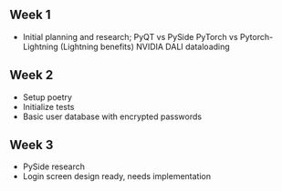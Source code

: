 ## Week 1
- Initial planning and research;
      PyQT vs PySide
      PyTorch vs Pytorch-Lightning (Lightning benefits)
      NVIDIA DALI dataloading

## Week 2
- Setup poetry
- Initialize tests
- Basic user database with encrypted passwords

## Week 3
- PySide research
- Login screen design ready, needs implementation
